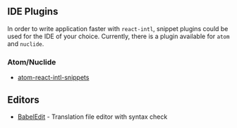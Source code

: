 ## IDE Plugins

In order to write application faster with `react-intl`, snippet plugins could be used for the IDE of your choice.
Currently, there is a plugin available for `atom` and `nuclide`.

### Atom/Nuclide

- [atom-react-intl-snippets](https://atom.io/packages/atom-react-intl-snippets)

## Editors

- [BabelEdit](https://www.codeandweb.com/babeledit) - Translation file editor with syntax check
